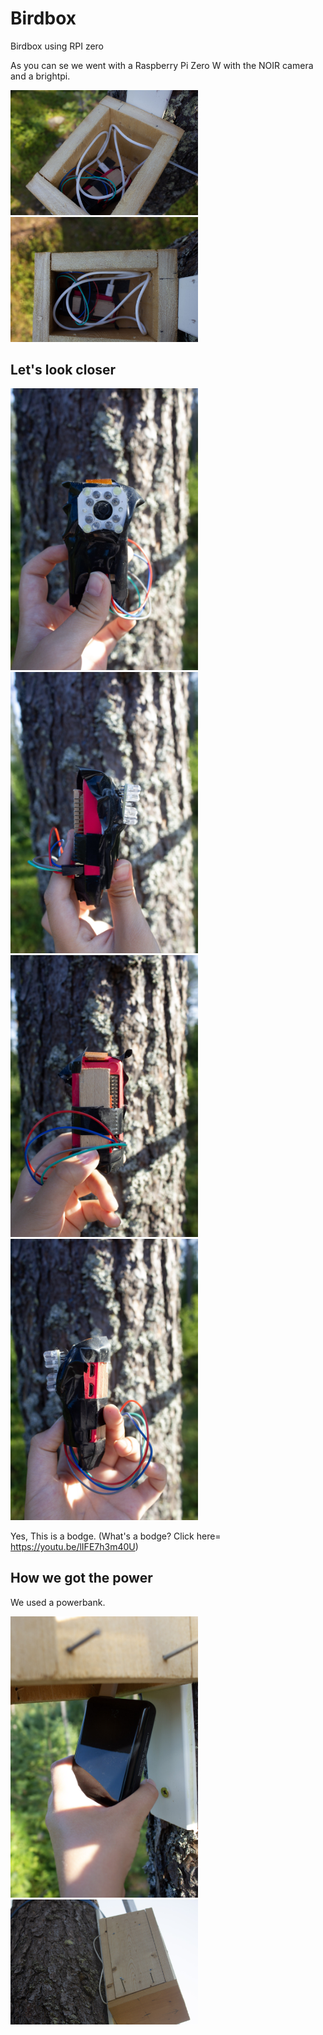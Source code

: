 # Birdbox
Birdbox using RPI zero

As you can se we went with a Raspberry Pi Zero W with the NOIR camera and a brightpi.

<img src="Images/TopView1.jpg" width="300"> <img src="Images/TopView2.jpg" width="300">

## Let's look closer

<img src="Images/Camera1.jpg" width="300"> <img src="Images/Camera3.jpg" width="300">
<img src="Images/Camera4.jpg" width="300"> <img src="Images/Camera2.jpg" width="300">

Yes, This is a bodge. (What's a bodge? Click here= https://youtu.be/lIFE7h3m40U)

## How we got the power
We used a powerbank.

<img src="Images/Powerbank.jpg" width="300"> <img src="Images/Cable.jpg" width="300">
